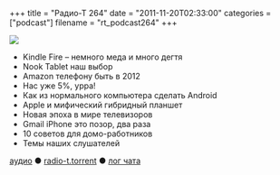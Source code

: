 +++
title = "Радио-Т 264"
date = "2011-11-20T02:33:00"
categories = ["podcast"]
filename = "rt_podcast264"
+++

![](https://radio-t.com/images/radio-t/rt264.jpg)


- Kindle Fire – немного меда и много дегтя
- Nook Tablet наш выбор
- Amazon телефону быть в 2012
- Нас уже 5%, урра!
- Как из нормального компьютера сделать Android
- Apple и мифический гибридный планшет
- Новая эпоха в мире телевизоров
- Gmail iPhone это позор, два раза
- 10 советов для домо-работников
- Темы наших слушателей

[аудио](http://archive.rucast.net/radio-t/media/rt_podcast264.mp3) ● [radio-t.torrent](http://www.radio-t.com/torrents/rt_podcast264.mp3.torrent) ● [лог чата](http://chat.radio-t.com/logs/radio-t-264.html)<audio src="http://archive.rucast.net/radio-t/media/rt_podcast264.mp3" preload="none"></audio>